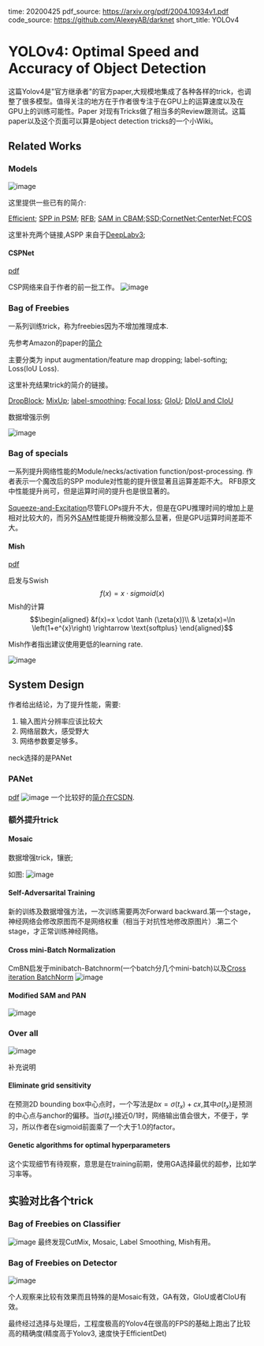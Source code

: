 time: 20200425
pdf_source: https://arxiv.org/pdf/2004.10934v1.pdf
code_source: https://github.com/AlexeyAB/darknet
short_title: YOLOv4
# YOLOv4: Optimal Speed and Accuracy of Object Detection

这篇Yolov4是"官方继承者"的官方paper,大规模地集成了各种各样的trick，也调整了很多模型。值得关注的地方在于作者很专注于在GPU上的运算速度以及在GPU上的训练可能性。Paper 对现有Tricks做了相当多的Review跟测试。这篇paper以及这个页面可以算是object detection tricks的一个小Wiki。

## Related Works

### Models

![image](res/Yolov4_model.png)

这里提供一些已有的简介:

[Efficient](../../Building_Blocks/EfficientNet:_Rethinking_Model_Scaling_for_Convolutional_Neural_Network.md); [SPP in PSM](../others/PSMNet.md); [RFB](../../Building_Blocks/Songtao_Liu_Receptive_Field_Block_ECCV_2018_paper.md); [SAM in CBAM](../../Building_Blocks/CBAM:Convolutional_Block_Attention_Module.md);[SSD](SSD.md);[CornetNet](CornerNet_Detecting_Objects_as_Paired_Keypoints.md);[CenterNet](CenterNet:_Keypoint_Triplets_for_Object_Detection.md);[FCOS](FCOS.md)

这里补充两个链接,ASPP 来自于[DeepLabv3](https://arxiv.org/pdf/1706.05587.pdf);

#### CSPNet
[pdf](https://arxiv.org/pdf/1911.11929v1.pdf)

CSP网络来自于作者的前一批工作。
![image](res/YOLOv4_cspnet.png)

### Bag of Freebies

一系列训练trick，称为freebies因为不增加推理成本.

先参考Amazon的paper的[简介](BoFDetection.md)

主要分类为 input augmentation/feature map dropping; label-softing; Loss(IoU Loss).

这里补充结果trick的简介的链接。

[DropBlock](../../The_theory/compondingTechforCNN.md/#dropblock);
[MixUp](BoFDetection.md/#image-mixup);
[label-smoothing](BoFDetection.md/#classification-head-label-smoothing);
[Focal loss](../../3dDetection/Disentangling_Monocular_3D_Object_Detection.md/#_2);
[GIoU](../../3dDetection/GeneralizedIoU.md);
[DIoU and CIoU](DIoULoss.md)

数据增强示例

![image](res/yolov4_data_aug.png)

### Bag of specials

一系列提升网络性能的Module/necks/activation function/post-processing.
作者表示一个魔改后的SPP module对性能的提升很显著且运算差距不大。 RFB原文中性能提升尚可，但是运算时间的提升也是很显著的。

[Squeeze-and-Excitation](../../Building_Blocks/Squeeze-and-Excitation_Networks.md)尽管FLOPs提升不大，但是在GPU推理时间的增加上是相对比较大的，而另外[SAM](../../Building_Blocks/CBAM:Convolutional_Block_Attention_Module.md)性能提升稍微没那么显著，但是GPU运算时间差距不大。

#### Mish
[pdf](https://arxiv.org/pdf/1908.08681.pdf)

启发与Swish
$$
    f(x) = x \cdot sigmoid(x)
$$
Mish的计算
$$\begin{aligned}
&f(x)=x \cdot \tanh (\zeta(x))\\
& \zeta(x)=\ln \left(1+e^{x}\right) \rightarrow \text{softplus}
\end{aligned}$$

Mish作者指出建议使用更低的learning rate.

![image](res/Mish_image.png)

## System Design

作者给出结论，为了提升性能，需要:
1. 输入图片分辨率应该比较大
2. 网络层数大，感受野大
3. 网络参数要足够多。

neck选择的是PANet

### PANet
[pdf](https://arxiv.org/pdf/1803.01534.pdf)
![image](res/PANet.png)
一个比较好的[简介在CSDN](https://blog.csdn.net/u013010889/article/details/79485296).

### 额外提升trick

#### Mosaic
数据增强trick，镶嵌;

如图:
![image](res/mosaic.png)

#### Self-Adversarital Training

新的训练及数据增强方法，一次训练需要两次Forward backward.第一个stage，神经网络会修改原图而不是网络权重（相当于对抗性地修改原图片）.第二个stage，才正常训练神经网络。

#### Cross mini-Batch Normalization

CmBN启发于minibatch-Batchnorm(一个batch分几个mini-batch)以及[Cross iteration BatchNorm](../../Building_Blocks/crossBatchNormalization.md)
![image](res/CmBN.png)

#### Modified SAM and PAN

![image](res/SAM_PAN.png)

### Over all

![image](res/yolov4.png)

补充说明

#### Eliminate grid sensitivity 

在预测2D bounding box中心点时，一个写法是$bx=\sigma(t_x) + cx$,其中$\sigma(t_x)$是预测的中心点与anchor的偏移。当$\sigma(t_x)$接近0/1时，网络输出值会很大，不便于，学习，所以作者在sigmoid前面乘了一个大于1.0的factor。

#### Genetic algorithms for optimal hyperparameters

这个实现细节有待观察，意思是在training前期，使用GA选择最优的超参，比如学习率等。

## 实验对比各个trick

### Bag of Freebies on Classifier
![image](res/yolov4_BoF_exp.png)
最终发现CutMix, Mosaic, Label Smoothing, Mish有用。

### Bag of Freebies on Detector
![image](res/detector_bof_exp.png)

个人观察来比较有效果而且特殊的是Mosaic有效，GA有效，GIoU或者CIoU有效。

最终经过选择与处理后，工程度极高的Yolov4在很高的FPS的基础上跑出了比较高的精确度(精度高于Yolov3, 速度快于EfficientDet)

